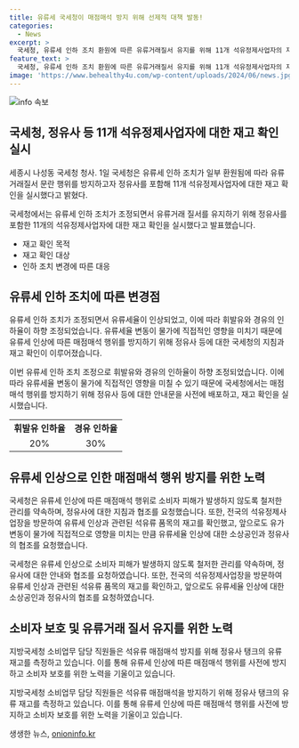 ```yaml
---
title: 유류세 국세청이 매점매석 방지 위해 선제적 대책 발동!
categories:
  - News
excerpt: >
  국세청, 유류세 인하 조치 환원에 따른 유류거래질서 유지를 위해 11개 석유정제사업자의 재고 확인 실시. 유류세 인하 조치 소폭 축소로 유류세율 변동에 따른 매점매석 행위 방지 위해 국세청이 안내문 발송하고, 정유사 등을 방문하여 유류세 인상과 관련된 재고를 확인함. 국세청은 소비자 피해 방지를 위해 유류 거래질서를 유지할 것을 요청하며, 앞으로도 철저한 관리를 약속함.
feature_text: >
  국세청, 유류세 인하 조치 환원에 따른 유류거래질서 유지를 위해 11개 석유정제사업자의 재고 확인 실시. 유류세 인하 조치 소폭 축소로 유류세율 변동에 따른 매점매석 행위 방지 위해 국세청이 안내문 발송하고, 정유사 등을 방문하여 유류세 인상과 관련된 재고를 확인함. 국세청은 소비자 피해 방지를 위해 유류 거래질서를 유지할 것을 요청하며, 앞으로도 철저한 관리를 약속함.
image: 'https://www.behealthy4u.com/wp-content/uploads/2024/06/news.jpg'
---
```


<p><img src="https://www.behealthy4u.com/wp-content/uploads/2024/06/news.jpg" alt="info 속보" /></p>

<h2 data-ke-size="size26">국세청, 정유사 등 11개 석유정제사업자에 대한 재고 확인 실시</h2>

<p data-ke-size="size16">세종시 나성동 국세청 청사. 1일 국세청은 유류세 인하 조치가 일부 환원됨에 따라 유류거래질서 문란 행위를 방지하고자 정유사를 포함해 11개 석유정제사업자에 대한 재고 확인을 실시했다고 밝혔다.</p>

<p>국세청에서는 유류세 인하 조치가 조정되면서 유류거래 질서를 유지하기 위해 정유사를 포함한 11개의 석유정제사업자에 대한 재고 확인을 실시했다고 발표했습니다.</p>

<ul>
  <li>재고 확인 목적</li>
  <li>재고 확인 대상</li>
  <li>인하 조치 변경에 따른 대응</li>
</ul>

<h2 data-ke-size="size26">유류세 인하 조치에 따른 변경점</h2>

<p data-ke-size="size16">유류세 인하 조치가 조정되면서 유류세율이 인상되었고, 이에 따라 휘발유와 경유의 인하율이 하향 조정되었습니다. 유류세율 변동이 물가에 직접적인 영향을 미치기 때문에 유류세 인상에 따른 매점매석 행위를 방지하기 위해 정유사 등에 대한 국세청의 지침과 재고 확인이 이루어졌습니다.</p>

<p>이번 유류세 인하 조치 조정으로 휘발유와 경유의 인하율이 하향 조정되었습니다. 이에 따라 유류세율 변동이 물가에 직접적인 영향을 미칠 수 있기 때문에 국세청에서는 매점매석 행위를 방지하기 위해 정유사 등에 대한 안내문을 사전에 배포하고, 재고 확인을 실시했습니다.</p>

<table>
  <tr>
    <td style="text-align: center; height: 17px;"><b>휘발유 인하율</b></td>
    <td style="text-align: center; height: 17px;"><b>경유 인하율</b></td>
  </tr>
  <tr>
    <td style="text-align: center;">20%</td>
    <td style="text-align: center;">30%</td>
  </tr>
</table>

<h2 data-ke-size="size26">유류세 인상으로 인한 매점매석 행위 방지를 위한 노력</h2>

<p data-ke-size="size16">국세청은 유류세 인상에 따른 매점매석 행위로 소비자 피해가 발생하지 않도록 철저한 관리를 약속하며, 정유사에 대한 지침과 협조를 요청했습니다. 또한, 전국의 석유정제사업장을 방문하여 유류세 인상과 관련된 석유류 품목의 재고를 확인했고, 앞으로도 유가 변동이 물가에 직접적으로 영향을 미치는 만큼 유류세율 인상에 대한 소상공인과 정유사의 협조를 요청했습니다.</p>

<p>국세청은 유류세 인상으로 소비자 피해가 발생하지 않도록 철저한 관리를 약속하며, 정유사에 대한 안내와 협조를 요청하였습니다. 또한, 전국의 석유정제사업장을 방문하여 유류세 인상과 관련된 석유류 품목의 재고를 확인하고, 앞으로도 유류세율 인상에 대한 소상공인과 정유사의 협조를 요청하였습니다.</p>

<h2 data-ke-size="size26">소비자 보호 및 유류거래 질서 유지를 위한 노력</h2>

<p data-ke-size="size16">지방국세청 소비업무 담당 직원들은 석유류 매점매석 방지를 위해 정유사 탱크의 유류 재고를 측정하고 있습니다. 이를 통해 유류세 인상에 따른 매점매석 행위를 사전에 방지하고 소비자 보호를 위한 노력을 기울이고 있습니다.</p>

<p>지방국세청 소비업무 담당 직원들은 석유류 매점매석을 방지하기 위해 정유사 탱크의 유류 재고를 측정하고 있습니다. 이를 통해 유류세 인상에 따른 매점매석 행위를 사전에 방지하고 소비자 보호를 위한 노력을 기울이고 있습니다.</p>
생생한 뉴스, <a href="https://onioninfo.kr" rel="dofollow">onioninfo.kr</a>


